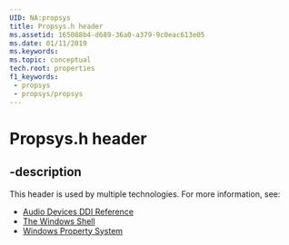 ```yaml
---
UID: NA:propsys
title: Propsys.h header
ms.assetid: 165088b4-d689-36a0-a379-9c0eac613e05
ms.date: 01/11/2019
ms.keywords: 
ms.topic: conceptual
tech.root: properties
f1_keywords:
 - propsys
 - propsys/propsys
---
```


# Propsys.h header


## -description

This header is used by multiple technologies. For more information, see:

- [Audio Devices DDI Reference](../_audio/index.md)
- [The Windows Shell](../_shell/index.md)
- [Windows Property System](../_properties/index.md)


